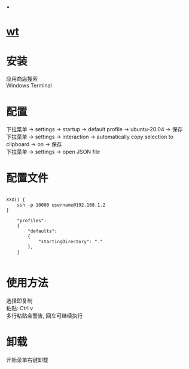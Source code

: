
# .

# [wt](readme.md)    


# 安装  

应用商店搜索  
Windows Terminal  

# 配置  

下拉菜单 -> settings  -> startup  -> default profile  -> ubuntu-20.04 -> 保存  
下拉菜单 -> settings  -> interaction  -> automatically copy selection to clipboard  -> on -> 保存  
下拉菜单 -> settings  -> open JSON file  


# 配置文件  

```  

XXX() {  
    ssh -p 10000 username@192.168.1.2  
}  

    "profiles":   
    {  
        "defaults":   
        {  
            "startingDirectory": "."  
        },  
    }  


```  

# 使用方法  

选择即复制  
粘贴: Ctrl v  
多行粘贴会警告, 回车可继续执行  


# 卸载  

开始菜单右键卸载  


